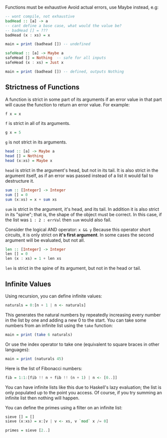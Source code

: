 Functions must be exhaustive
Avoid actual errors, use Maybe instead, e.g:
```haskell
-- wont compile, not exhaustive
badHead :: [a] -> a
-- cant define a base case, what would the value be?
-- badHead [] = ???
badHead (x : xs) = x

main = print (badhead []) -- undefined

safeHead :: [a] -> Maybe a
safeHead [] = Nothing  -- safe for all inputs
safeHead (x : xs) = Just x

main = print (badhead []) -- defined, outputs Nothing
```

## Strictness of Functions
A function is strict in some part of its arguments if an error value in that part will cause the function to return an error value. For example:
```haskell
f x = x
```
`f` is strict in all of its arguments.
```haskell
g x = 5
```
`g` is not strict in its arguments.
```haskell
head :: [a] -> Maybe a
head [] = Nothing
head (x:xs) = Maybe x
```
`head` is strict in the argument's head, but not in its tail. It is also strict in the argument itself, as if an error was passed instead of a list it would fail to destructure it.
```haskell
sum :: [Integer] -> Integer
sum [] = 0
sum (x:xs) = x + sum xs
```
`sum` is strict in the argument, it's head, and its tail. In addition it is also strict in its "spine"; that is, the shape of the object must be correct. In this case, if the list was `1 : 2 : errVal` then `sum` would also fail.

Consider the logical AND operator: `x && y`
Because this operator short circuits, it is only strict on **it's first argument**. In some cases the second argument will be evaluated, but not all.

```haskell
len :: [Integer] -> Integer
len [] = 0
len (x : xs) = 1 + len xs
```
`len` is strict in the spine of its argument, but not in the head or tail.

## Infinite Values
Using recursion, you can define infinite values:
```haskell
naturals = 0:[n + 1 | n <- naturals]
```
This generates the natural numbers by repeatedly increasing every number in the list by one and adding a new 0 to the start.
You can take some numbers from an infinite list using the `take` function:
```haskell
main = print (take 6 naturals)
```
Or use the index operator to take one (equivalent to square braces in other languages):
```haskell
main = print (naturals 45)
```

Here is the list of Fibonacci numbers:
```haskell
fib = 1:1:[fib !! n + fib !! (n + 1) | n <- [0..]]
```

You can have infinite lists like this due to Haskell's lazy evaluation; the list is only populated up to the point you access. Of course, if you try summing an infinite list then nothing will happen.

You can define the primes using a filter on an infinite list:
```haskell
sieve [] = []
sieve (x:xs) = x:[v | v <- xs, v `mod` x /= 0]

primes = sieve [2..]
```